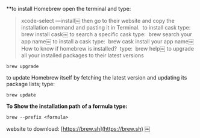 **to install Homebrew open the terminal and type: 
> xcode-select —install￼
then go to their website and copy the installation command and pasting it in Terminal. 
to install cask type: 
> brew install cask￼
to search a specific cask type: 
> brew search your app name￼
to install a cask type: 
> brew cask install your app name￼
How to know if homebrew is installed? 
type: 
> brew help￼
to upgrade all your installed packages to their latest versions
```plaintext
brew upgrade
```
to update Homebrew itself by fetching the latest version and updating its package lists; type: 
```plaintext
brew update
```

**To Show the installation path of a formula type:** 
```
brew --prefix <formula>
```

website to download: 
[https://brew.sh](https://brew.sh)
￼





